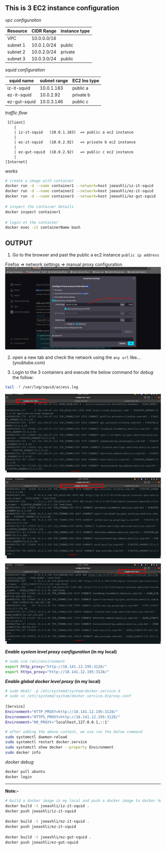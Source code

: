 This is 3 EC2 instance configuration
----------------------------------
_vpc configuraiton_

| Resource | CIDR Range  |instance type|
|----------|-------------|-------------|
| VPC      | 10.0.0.0/16 |             |
| subnet 1 | 10.0.1.0/24 |  public     |
| subnet 2 | 10.0.2.0/24 |  private    |
| subnet 3 | 10.0.3.0/24 |  public     |

_squid configuration_

| squid name   | subnet range | EC2 Ins type   |
| ------------ | ------------ | --------- |
| iz-it-squid  | 10.0.1.183   | public a  |
| ez-it-squid  | 10.0.2.92    | private b |
| ez-gut-squid | 10.0.3.146   | public c  |

_traffic flow_

     [Client]
        |
        | iz-it-squid   (10.0.1.183)  => public a ec2 instance
        |
        | ez-it-squid   (10.0.2.92)   => private b ec2 instance
        |
        | ez-gut-squid  (10.0.2.92)   => public c ec2 instance
        |
    [Internet]

_works_

```bash
# create a image with container
docker run -d --name container1 --network=host joeashli/iz-it-squid
docker run -d --name container2 --network=host joeashli/ez-it-squid
docker run -d --name container3 --network=host joeashli/ez-gut-squid

# inspect the container details
docker inspect container1

# login ot the container 
docker exec -it containerName bash

```

OUTPUT
--------

1. Go to the browser and past the public a ec2 instance `public ip address` 

Firefox => network settings => manual proxy configuration
![Alt text](image.png)

2. open a new tab and check the network using the `any url` like...(youbtube.com)

3. Login to the 3 containers and execute the below command for _debug_ the follow:

```bash
tail -f /var/log/squid/access.log
```
![Alt text](image-1.png)

![Alt text](image-2.png)

![Alt text](image-3.png)


**_Enable system level proxy configuration_ (in my local)**

```sh
# sudo vim /etc/environment
export http_proxy="http://18.141.12.195:3128/"
export https_proxy="http://18.141.12.195:3128/" 
```

**_Enable global docker level proxy_ (in my local)** 
```sh
# sudo mkdir -p /etc/systemd/system/docker.service.d
# sudo vi /etc/systemd/system/docker.service.d/proxy.conf

[Service]
Environment="HTTP_PROXY=http://18.141.12.195:3128/"
Environment="HTTPS_PROXY=http://18.141.12.195:3128/"
Environment="NO_PROXY="localhost,127.0.0.1,::1"
```
```sh
# after adding the above content, we use run the below command
sudo systemctl daemon-reload
sudo systemctl restart docker.service
sudo systemctl show docker --property Environment
sudo docker info
```
_docker debug_
```sh
docker pull ubuntu
docker login
```
---
**Note:-**
```sh
# build a docker image in my local and push a docker image to docker hub
docker build -t joeashli/iz-it-squid .
docker push joeashli/iz-it-squid

docker build -t joeashli/ez-it-squid .
docker push joeashli/ez-it-squid

docker build -t joeashli/ez-gut-squid .
docker push joeashli/ez-gut-squid
```


